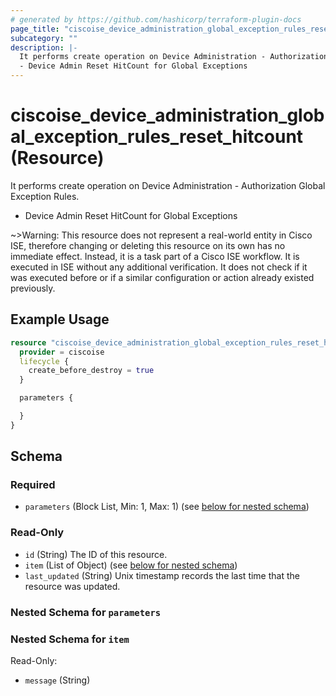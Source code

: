```yaml
---
# generated by https://github.com/hashicorp/terraform-plugin-docs
page_title: "ciscoise_device_administration_global_exception_rules_reset_hitcount Resource - terraform-provider-ciscoise"
subcategory: ""
description: |-
  It performs create operation on Device Administration - Authorization Global Exception Rules.
  - Device Admin Reset HitCount for Global Exceptions
---
```


# ciscoise_device_administration_global_exception_rules_reset_hitcount (Resource)

It performs create operation on Device Administration - Authorization Global Exception Rules.
- Device Admin Reset HitCount for Global Exceptions


~>Warning: This resource does not represent a real-world entity in Cisco ISE, therefore changing or deleting this resource on its own has no immediate effect. Instead, it is a task part of a Cisco ISE workflow. It is executed in ISE without any additional verification. It does not check if it was executed before or if a similar configuration or action already existed previously.

## Example Usage

```terraform
resource "ciscoise_device_administration_global_exception_rules_reset_hitcount" "example" {
  provider = ciscoise
  lifecycle {
    create_before_destroy = true
  }

  parameters {

  }
}
```

<!-- schema generated by tfplugindocs -->
## Schema

### Required

- `parameters` (Block List, Min: 1, Max: 1) (see [below for nested schema](#nestedblock--parameters))

### Read-Only

- `id` (String) The ID of this resource.
- `item` (List of Object) (see [below for nested schema](#nestedatt--item))
- `last_updated` (String) Unix timestamp records the last time that the resource was updated.

<a id="nestedblock--parameters"></a>
### Nested Schema for `parameters`


<a id="nestedatt--item"></a>
### Nested Schema for `item`

Read-Only:

- `message` (String)



